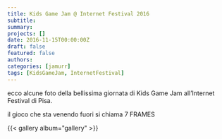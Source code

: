 ```yaml
---
title: Kids Game Jam @ Internet Festival 2016
subtitle: 
summary: 
projects: []
date: 2016-11-15T00:00:00Z
draft: false
featured: false
authors:
categories: [jamurr]
tags: [KidsGameJam, InternetFestival]
---
```

ecco alcune foto della bellissima giornata di Kids Game Jam all’Internet Festival di Pisa.

il gioco che sta venendo fuori si chiama 7 FRAMES

{{< gallery album="gallery" >}}
